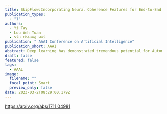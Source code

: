 ```yaml
---
title: SkipFlow:Incorporating Neural Coherence Features for End-to-End Automatic Text Scoring
publication_types:
  - "1"
authors:
  - Yi Tay
  - Luu Anh Tuan
  - Siu Cheung Hui
publication: " AAAI Conference on Artificial Intelligence"
publication_short: AAAI
abstract: Deep learning has demonstrated tremendous potential for Automatic Text Scoring (ATS) tasks. In this paper, we describe a new neural architecture that enhances vanilla neural network models with auxiliary neural coherence features. Our new method proposes a new \textsc{SkipFlow} mechanism that models relationships between snapshots of the hidden representations of a long short-term memory (LSTM) network as it reads. Subsequently, the semantic relationships between multiple snapshots are used as auxiliary features for prediction. This has two main benefits. Firstly, essays are typically long sequences and therefore the memorization capability of the LSTM network may be insufficient. Implicit access to multiple snapshots can alleviate this problem by acting as a protection against vanishing gradients. The parameters of the \textsc{SkipFlow} mechanism also acts as an auxiliary memory. Secondly, modeling relationships between multiple positions allows our model to learn features that represent and approximate textual coherence. In our model, we call this \textit{neural coherence} features. Overall, we present a unified deep learning architecture that generates neural coherence features as it reads in an end-to-end fashion. Our approach demonstrates state-of-the-art performance on the benchmark ASAP dataset, outperforming not only feature engineering baselines but also other deep learning models.
draft: false
featured: false
tags:
  - AAAI
image:
  filename: ""
  focal_point: Smart
  preview_only: false
date: 2023-03-2T08:29:00.179Z
---
```

https://arxiv.org/abs/1711.04981
